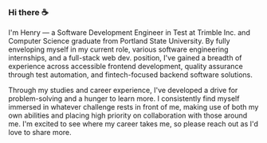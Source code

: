### Hi there ☕

I'm Henry — a Software Development Engineer in Test at Trimble Inc. and Computer Science graduate from Portland State University. By fully enveloping myself in my current role, various software engineering internships, and a full-stack web dev. position, I've gained a breadth of experience across accessible frontend development, quality assurance through test automation, and fintech-focused backend software solutions.

Through my studies and career experience, I've developed a drive for problem-solving and a hunger to learn more. I consistently find myself immersed in whatever challenge rests in front of me, making use of both my own abilities and placing high priority on collaboration with those around me. I'm excited to see where my career takes me, so please reach out as I'd love to share more.
